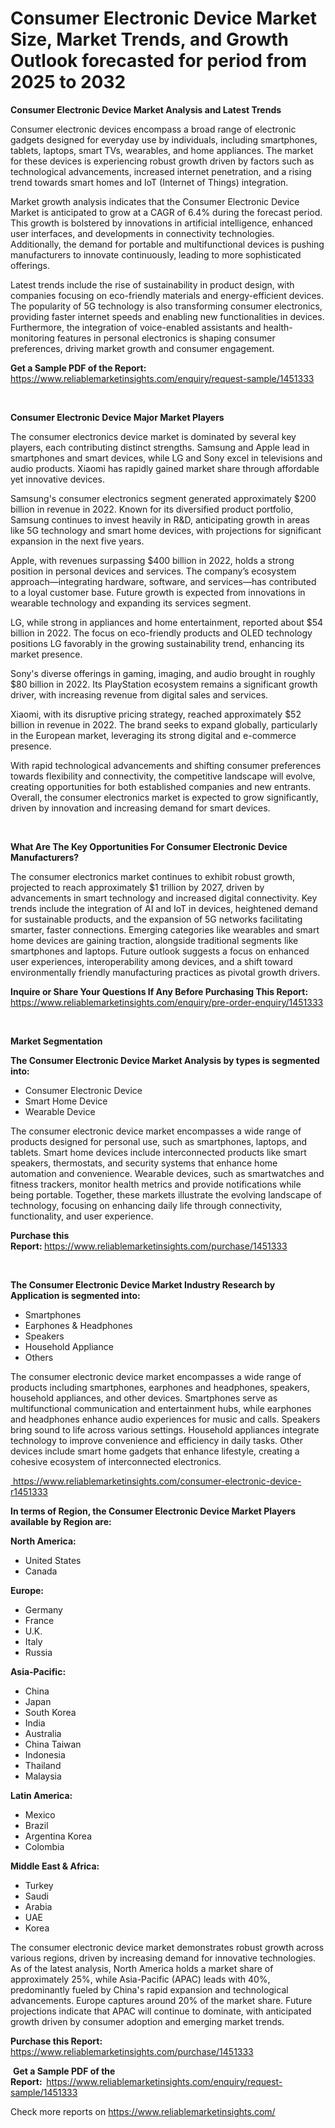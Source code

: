<p><h1>Consumer Electronic Device Market Size, Market Trends, and Growth Outlook forecasted for period from 2025 to 2032</h1></p><p><strong>Consumer Electronic Device Market Analysis and Latest Trends</strong></p>
<p><p>Consumer electronic devices encompass a broad range of electronic gadgets designed for everyday use by individuals, including smartphones, tablets, laptops, smart TVs, wearables, and home appliances. The market for these devices is experiencing robust growth driven by factors such as technological advancements, increased internet penetration, and a rising trend towards smart homes and IoT (Internet of Things) integration.</p><p>Market growth analysis indicates that the Consumer Electronic Device Market is anticipated to grow at a CAGR of 6.4% during the forecast period. This growth is bolstered by innovations in artificial intelligence, enhanced user interfaces, and developments in connectivity technologies. Additionally, the demand for portable and multifunctional devices is pushing manufacturers to innovate continuously, leading to more sophisticated offerings.</p><p>Latest trends include the rise of sustainability in product design, with companies focusing on eco-friendly materials and energy-efficient devices. The popularity of 5G technology is also transforming consumer electronics, providing faster internet speeds and enabling new functionalities in devices. Furthermore, the integration of voice-enabled assistants and health-monitoring features in personal electronics is shaping consumer preferences, driving market growth and consumer engagement.</p></p>
<p><strong>Get a Sample PDF of the Report:&nbsp;</strong> <a href="https://www.reliablemarketinsights.com/enquiry/request-sample/1451333?utm_campaign=3354&utm_medium=2&utm_source=Github&utm_content=ia&utm_term=09032025&utm_id=consumer-electronic-device">https://www.reliablemarketinsights.com/enquiry/request-sample/1451333</a></p>
<p>&nbsp;</p>
<p><strong>Consumer Electronic Device Major Market Players</strong></p>
<p><p>The consumer electronics device market is dominated by several key players, each contributing distinct strengths. Samsung and Apple lead in smartphones and smart devices, while LG and Sony excel in televisions and audio products. Xiaomi has rapidly gained market share through affordable yet innovative devices.</p><p>Samsung's consumer electronics segment generated approximately $200 billion in revenue in 2022. Known for its diversified product portfolio, Samsung continues to invest heavily in R&D, anticipating growth in areas like 5G technology and smart home devices, with projections for significant expansion in the next five years.</p><p>Apple, with revenues surpassing $400 billion in 2022, holds a strong position in personal devices and services. The company’s ecosystem approach—integrating hardware, software, and services—has contributed to a loyal customer base. Future growth is expected from innovations in wearable technology and expanding its services segment.</p><p>LG, while strong in appliances and home entertainment, reported about $54 billion in 2022. The focus on eco-friendly products and OLED technology positions LG favorably in the growing sustainability trend, enhancing its market presence.</p><p>Sony's diverse offerings in gaming, imaging, and audio brought in roughly $80 billion in 2022. Its PlayStation ecosystem remains a significant growth driver, with increasing revenue from digital sales and services.</p><p>Xiaomi, with its disruptive pricing strategy, reached approximately $52 billion in revenue in 2022. The brand seeks to expand globally, particularly in the European market, leveraging its strong digital and e-commerce presence.</p><p>With rapid technological advancements and shifting consumer preferences towards flexibility and connectivity, the competitive landscape will evolve, creating opportunities for both established companies and new entrants. Overall, the consumer electronics market is expected to grow significantly, driven by innovation and increasing demand for smart devices.</p></p>
<p>&nbsp;</p>
<p><strong>What Are The Key Opportunities For Consumer Electronic Device Manufacturers?</strong></p>
<p><p>The consumer electronics market continues to exhibit robust growth, projected to reach approximately $1 trillion by 2027, driven by advancements in smart technology and increased digital connectivity. Key trends include the integration of AI and IoT in devices, heightened demand for sustainable products, and the expansion of 5G networks facilitating smarter, faster connections. Emerging categories like wearables and smart home devices are gaining traction, alongside traditional segments like smartphones and laptops. Future outlook suggests a focus on enhanced user experiences, interoperability among devices, and a shift toward environmentally friendly manufacturing practices as pivotal growth drivers.</p></p>
<p><strong>Inquire or Share Your Questions If Any Before Purchasing This Report:</strong> <a href="https://www.reliablemarketinsights.com/enquiry/pre-order-enquiry/1451333?utm_campaign=3354&utm_medium=2&utm_source=Github&utm_content=ia&utm_term=09032025&utm_id=consumer-electronic-device">https://www.reliablemarketinsights.com/enquiry/pre-order-enquiry/1451333</a></p>
<p>&nbsp;</p>
<p><strong>Market Segmentation</strong></p>
<p><strong>The Consumer Electronic Device Market Analysis by types is segmented into:</strong></p>
<p><ul><li>Consumer Electronic Device</li><li>Smart Home Device</li><li>Wearable Device</li></ul></p>
<p><p>The consumer electronic device market encompasses a wide range of products designed for personal use, such as smartphones, laptops, and tablets. Smart home devices include interconnected products like smart speakers, thermostats, and security systems that enhance home automation and convenience. Wearable devices, such as smartwatches and fitness trackers, monitor health metrics and provide notifications while being portable. Together, these markets illustrate the evolving landscape of technology, focusing on enhancing daily life through connectivity, functionality, and user experience.</p></p>
<p><strong>Purchase this Report:&nbsp;</strong><a href="https://www.reliablemarketinsights.com/purchase/1451333?utm_campaign=3354&utm_medium=2&utm_source=Github&utm_content=ia&utm_term=09032025&utm_id=consumer-electronic-device">https://www.reliablemarketinsights.com/purchase/1451333</a></p>
<p>&nbsp;</p>
<p><strong>The Consumer Electronic Device Market Industry Research by Application is segmented into:</strong></p>
<p><ul><li>Smartphones</li><li>Earphones & Headphones</li><li>Speakers</li><li>Household Appliance</li><li>Others</li></ul></p>
<p><p>The consumer electronic device market encompasses a wide range of products including smartphones, earphones and headphones, speakers, household appliances, and other devices. Smartphones serve as multifunctional communication and entertainment hubs, while earphones and headphones enhance audio experiences for music and calls. Speakers bring sound to life across various settings. Household appliances integrate technology to improve convenience and efficiency in daily tasks. Other devices include smart home gadgets that enhance lifestyle, creating a cohesive ecosystem of interconnected electronics.</p></p>
<p><a href="https://www.reliablemarketinsights.com/consumer-electronic-device-r1451333?utm_campaign=3354&utm_medium=2&utm_source=Github&utm_content=ia&utm_term=09032025&utm_id=consumer-electronic-device">&nbsp;https://www.reliablemarketinsights.com/consumer-electronic-device-r1451333</a></p>
<p><strong>In terms of Region, the Consumer Electronic Device Market Players available by Region are:</strong></p>
<p>
    <p> <strong> North America: </strong>
        <ul>
            <li>United States</li>
            <li>Canada</li>
        </ul>
        </p> 
    <p> <strong> Europe: </strong>
        <ul>
            <li>Germany</li>
            <li>France</li>
            <li>U.K.</li>
            <li>Italy</li>
            <li>Russia</li>
        </ul>
        </p> 
    <p> <strong> Asia-Pacific: </strong>
        <ul>
            <li>China</li>
            <li>Japan</li>
            <li>South Korea</li>
            <li>India</li>
            <li>Australia</li>
            <li>China Taiwan</li>
            <li>Indonesia</li>
            <li>Thailand</li>
            <li>Malaysia</li>
        </ul>
        </p> 
    <p> <strong> Latin America: </strong>
        <ul>
            <li>Mexico</li>
            <li>Brazil</li>
            <li>Argentina Korea</li>
            <li>Colombia</li>
        </ul>
        </p> 
    <p> <strong> Middle East & Africa: </strong>
        <ul>
            <li>Turkey</li>
            <li>Saudi</li>
            <li>Arabia</li>
            <li>UAE</li>
            <li>Korea</li>
        </ul>
    </p>
    </p>
<p><p>The consumer electronic device market demonstrates robust growth across various regions, driven by increasing demand for innovative technologies. As of the latest analysis, North America holds a market share of approximately 25%, while Asia-Pacific (APAC) leads with 40%, predominantly fueled by China's rapid expansion and technological advancements. Europe captures around 20% of the market share. Future projections indicate that APAC will continue to dominate, with anticipated growth driven by consumer adoption and emerging market trends.</p></p>
<p><strong>Purchase this Report: </strong><a href="https://www.reliablemarketinsights.com/purchase/1451333?utm_campaign=3354&utm_medium=2&utm_source=Github&utm_content=ia&utm_term=09032025&utm_id=consumer-electronic-device">https://www.reliablemarketinsights.com/purchase/1451333</a></p>
<p>&nbsp;<strong>Get a Sample PDF of the Report:&nbsp;&nbsp;</strong><a href="https://www.reliablemarketinsights.com/enquiry/request-sample/1451333?utm_campaign=3354&utm_medium=2&utm_source=Github&utm_content=ia&utm_term=09032025&utm_id=consumer-electronic-device">https://www.reliablemarketinsights.com/enquiry/request-sample/1451333</a></p>
<p><strong></strong></p>
<p>Check more reports on <a href="https://www.reliablemarketinsights.com/?utm_campaign=3354&utm_medium=2&utm_source=Github&utm_content=ia&utm_term=09032025&utm_id=consumer-electronic-device">https://www.reliablemarketinsights.com/</a></p>